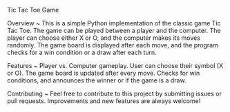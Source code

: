 Tic Tac Toe Game

Overview ~
This is a simple Python implementation of the classic game Tic Tac Toe. The game can be played between a player and the computer. The player can choose either X or O, and the computer makes its moves randomly. The game board is displayed after each move, and the program checks for a win condition or a draw after each turn.

Features ~
Player vs. Computer gameplay.
User can choose their symbol (X or O).
The game board is updated after every move.
Checks for win conditions, and announces the winner or if the game is a draw.

Contributing ~
Feel free to contribute to this project by submitting issues or pull requests. Improvements and new features are always welcome!
